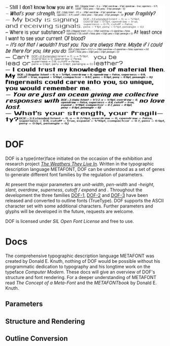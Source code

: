 ![DOF Specimen](specimen/DOF_specimen.png?raw=true "DOF Specimen")

# DOF

DOF is a type(inter)face initiated on the occasion of the exhibition and research project _[The Weathers They Live In](http://twtli.nicolaarthen.com)_. Written in the typographic description language METAFONT, DOF can be understood as a set of genes to generate different font families by the regulation of parameters. 

At present the major parameters are _unit-width_, _pen-width_ and _-height_, _slant_, _overdraw_, _superness_, _cutoff / expand_ and . Throughout the development the three families [DOF-1](/outline/DOF-1/), [DOF-2](/outline/DOF-2/) and [DOF-3](/outline/DOF-3/) have been released and converted to outline fonts (TrueType). DOF supports the ASCII character set with some additional characters. Further parameters and glyphs will be developed in the future, requests are welcome.

DOF is licensed under _SIL Open Font License_ and free to use. 

# Docs

The comprehensive typographic description language METAFONT was created by Donald E. Knuth, nothing of DOF would be possible without his programmatic dedication to typography and his longtime work on the typeface _Computer Modern_. These docs will give an overview of DOF's structure and font rendering. For a deeper understanding of METAFONT read _The Concept of a Meta-Font_ and the _METAFONTbook_ by Donald E. Knuth.

## Parameters

## Structure and Rendering

## Outline Conversion